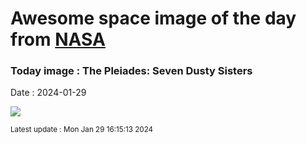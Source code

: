 
# Awesome space image of the day from [NASA](https://api.nasa.gov/)

### Today image : The Pleiades: Seven Dusty Sisters
Date : 2024-01-29

![](https://apod.nasa.gov/apod/image/2401/Pleiades_Stocks_960.jpg)

<small>Latest update : Mon Jan 29 16:15:13 2024</small>
        